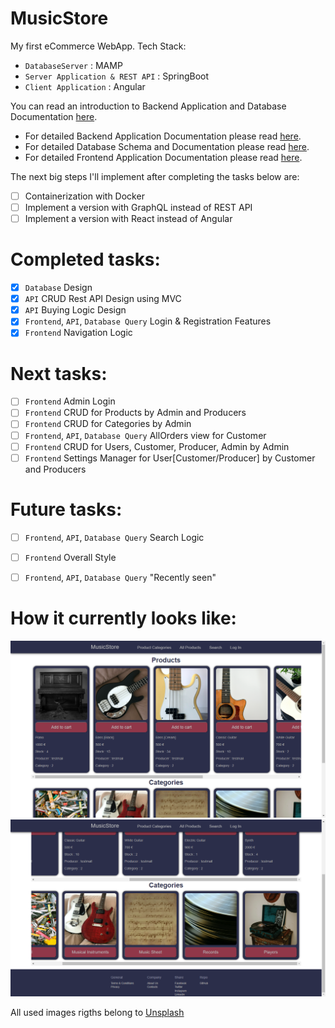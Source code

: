# MusicStore
My first eCommerce WebApp. Tech Stack: 
- `DatabaseServer` : MAMP
- `Server Application & REST API` : SpringBoot
-  `Client Application` : Angular

You can read an introduction to Backend Application and Database Documentation [here](https://github.com/iambrunoromano/MusicStore/tree/main/MusicStore "Backend Application and Database README"). 
- For detailed Backend Application  Documentation please read [here](https://github.com/iambrunoromano/MusicStore/tree/main/MusicStore/src "Backend Application README"). 
- For detailed Database Schema and Documentation please read [here](https://github.com/iambrunoromano/MusicStore/tree/main/MusicStore/db "Database README"). 
- For detailed Frontend Application Documentation please read [here](https://github.com/iambrunoromano/MusicStore/tree/main/musicstoreapp/src "Frontend Application README").

The next big steps I'll implement after completing the tasks below are:
- [ ] Containerization with Docker
- [ ] Implement a version with GraphQL instead of REST API
- [ ] Implement a version with React instead of Angular 

# Completed tasks:
- [x] `Database` Design
- [x] `API` CRUD Rest API Design using MVC 
- [x] `API` Buying Logic Design
- [x] `Frontend`, `API`, `Database Query` Login & Registration Features
- [x] `Frontend` Navigation Logic

# Next tasks: 
- [ ] `Frontend` Admin Login
- [ ] `Frontend` CRUD for Products by Admin and Producers
- [ ] `Frontend` CRUD for Categories by Admin
- [ ] `Frontend`, `API`, `Database Query` AllOrders view for Customer
- [ ] `Frontend` CRUD for Users, Customer, Producer, Admin by Admin
- [ ] `Frontend` Settings Manager for User[Customer/Producer] by Customer and Producers

# Future tasks: 
- [ ] `Frontend`, `API`, `Database Query` Search Logic
- [ ] `Frontend` Overall Style
- [ ]  `Frontend`, `API`, `Database Query` "Recently seen"


# How it currently looks like:
![...loading...](https://github.com/iambrunoromano/MusicStore/blob/main/readmeimg/screen1.png?raw=true)
![...loading...](https://github.com/iambrunoromano/MusicStore/blob/main/readmeimg/screen2.png?raw=true)

All used images rigths belong to [Unsplash](https://unsplash.com/)
